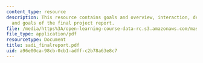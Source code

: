 ```yaml
---
content_type: resource
description: This resource contains goals and overview, interaction, design, aobservation,
  and goals of the final project report.
file: /media/https%3A/open-learning-course-data-rc.s3.amazonaws.com/mas-965-relational-machines-spring-2005/a96e00ca98cb0cb1adffc2b78a63e8c7_sadi_finalreport.pdf
file_type: application/pdf
resourcetype: Document
title: sadi_finalreport.pdf
uid: a96e00ca-98cb-0cb1-adff-c2b78a63e8c7
---
```

